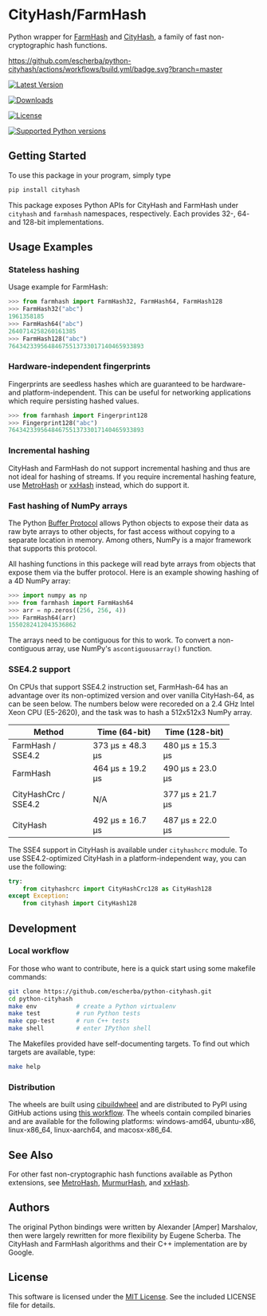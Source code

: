# CityHash/FarmHash

Python wrapper for [FarmHash](https://github.com/google/farmhash) and
[CityHash](https://github.com/google/cityhash), a family of fast
non-cryptographic hash functions.

<https://github.com/escherba/python-cityhash/actions/workflows/build.yml/badge.svg?branch=master>

[![Latest
Version](https://img.shields.io/pypi/v/cityhash.svg)](https://pypi.python.org/pypi/cityhash)

[![Downloads](https://img.shields.io/pypi/dm/cityhash.svg)](https://pypi.python.org/pypi/cityhash)

[![License](https://img.shields.io/pypi/l/cityhash.svg)](https://opensource.org/licenses/mit-license)

[![Supported Python
versions](https://img.shields.io/pypi/pyversions/cityhash.svg)](https://pypi.python.org/pypi/cityhash)

## Getting Started

To use this package in your program, simply type

``` bash
pip install cityhash
```

This package exposes Python APIs for CityHash and FarmHash under
`cityhash` and `farmhash` namespaces, respectively. Each provides 32-,
64- and 128-bit implementations.

## Usage Examples

### Stateless hashing

Usage example for FarmHash:

``` python
>>> from farmhash import FarmHash32, FarmHash64, FarmHash128
>>> FarmHash32("abc")
1961358185
>>> FarmHash64("abc")
2640714258260161385
>>> FarmHash128("abc")
76434233956484675513733017140465933893
```

### Hardware-independent fingerprints

Fingerprints are seedless hashes which are guaranteed to be hardware-
and platform-independent. This can be useful for networking applications
which require persisting hashed values.

``` python
>>> from farmhash import Fingerprint128
>>> Fingerprint128("abc")
76434233956484675513733017140465933893
```

### Incremental hashing

CityHash and FarmHash do not support incremental hashing and thus are
not ideal for hashing of streams. If you require incremental hashing
feature, use [MetroHash](https://github.com/escherba/python-metrohash)
or [xxHash](https://github.com/ifduyue/python-xxhash) instead, which do
support it.

### Fast hashing of NumPy arrays

The Python [Buffer
Protocol](https://docs.python.org/3/c-api/buffer.html) allows Python
objects to expose their data as raw byte arrays to other objects, for
fast access without copying to a separate location in memory. Among
others, NumPy is a major framework that supports this protocol.

All hashing functions in this packege will read byte arrays from objects
that expose them via the buffer protocol. Here is an example showing
hashing of a 4D NumPy array:

``` python
>>> import numpy as np
>>> from farmhash import FarmHash64
>>> arr = np.zeros((256, 256, 4))
>>> FarmHash64(arr)
1550282412043536862
```

The arrays need to be contiguous for this to work. To convert a
non-contiguous array, use NumPy's `ascontiguousarray()` function.

### SSE4.2 support

On CPUs that support SSE4.2 instruction set, FarmHash-64 has an
advantage over its non-optimized version and over vanilla CityHash-64,
as can be seen below. The numbers below were recoreded on a 2.4 GHz
Intel Xeon CPU (E5-2620), and the task was to hash a 512x512x3 NumPy
array.

<table style="width:88%;">
<colgroup>
<col style="width: 31%" />
<col style="width: 27%" />
<col style="width: 27%" />
</colgroup>
<thead>
<tr class="header">
<th>Method</th>
<th>Time (64-bit)</th>
<th>Time (128-bit)</th>
</tr>
</thead>
<tbody>
<tr class="odd">
<td>FarmHash / SSE4.2</td>
<td>373 µs ± 48.3 µs</td>
<td>480 µs ± 15.3 µs</td>
</tr>
<tr class="even">
<td>FarmHash</td>
<td>464 µs ± 19.2 µs</td>
<td>490 µs ± 23.0 µs</td>
</tr>
<tr class="odd">
<td>CityHashCrc / SSE4.2</td>
<td>
<p>N/A</p>
</td>
<td>377 µs ± 21.7 µs</td>
</tr>
<tr class="even">
<td>CityHash</td>
<td>492 µs ± 16.7 µs</td>
<td>487 µs ± 22.0 µs</td>
</tr>
</tbody>
</table>

The SSE4 support in CityHash is available under `cityhashcrc` module. To
use SSE4.2-optimized CityHash in a platform-independent way, you can use
the following:

``` python
try:
    from cityhashcrc import CityHashCrc128 as CityHash128
except Exception:
    from cityhash import CityHash128
```

## Development

### Local workflow

For those who want to contribute, here is a quick start using some
makefile commands:

``` bash
git clone https://github.com/escherba/python-cityhash.git
cd python-cityhash
make env           # create a Python virtualenv
make test          # run Python tests
make cpp-test      # run C++ tests
make shell         # enter IPython shell
```

The Makefiles provided have self-documenting targets. To find out which
targets are available, type:

``` bash
make help
```

### Distribution

The wheels are built using
[cibuildwheel](https://cibuildwheel.readthedocs.io/) and are distributed
to PyPI using GitHub actions using [this
workflow](.github/workflows/publish.yml). The wheels contain compiled
binaries and are available for the following platforms: windows-amd64,
ubuntu-x86, linux-x86\_64, linux-aarch64, and macosx-x86\_64.

## See Also

For other fast non-cryptographic hash functions available as Python
extensions, see
[MetroHash](https://github.com/escherba/python-metrohash),
[MurmurHash](https://github.com/hajimes/mmh3), and
[xxHash](https://github.com/ifduyue/python-xxhash).

## Authors

The original Python bindings were written by Alexander \[Amper\]
Marshalov, then were largely rewritten for more flexibility by Eugene
Scherba. The CityHash and FarmHash algorithms and their C++
implementation are by Google.

## License

This software is licensed under the [MIT
License](http://www.opensource.org/licenses/mit-license). See the
included LICENSE file for details.
